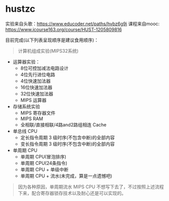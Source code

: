# hustzc

实验来自头歌：https://www.educoder.net/paths/hvbz6g9i
课程来自mooc: https://www.icourse163.org/course/HUST-1205809816

目前完成(以下列表呈现顺序是建议食用顺序)：

> 计算机组成实验(MIPS32系统)
* 运算器实验：       
    * 8位可控加减法电路设计
    * 4位先行进位电路
    * 4位快速加法器
    * 16位快速加法器
    * 32位快速加法器
    * MIPS 运算器
* 存储系统实验
    * MIPS 寄存器文件
    * MIPS RAM
    * 全相联/直接相联/4路and2路组相连 Cache
* 单总线 CPU
    * 定长指令周期 3 级时序(不包含中断)的全部内容
    *  变长指令周期 3 级时序(不包含中断)的全部内容
* 单周期 CPU
    * 单周期 CPU(冒泡排序)
    * 单周期 CPU(24条指令)
    * 单周期 CPU + 单级中断
    * 单周期 CPU + 流水(未完成，算是一点遗憾吧)
> 因为各种原因，单周期流水 MIPS CPU 不想写下去了，不过按照上述流程下来，配合寄存器锁存技术以及耐心还是可以实现的。
